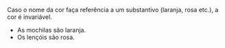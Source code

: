 Caso o nome da cor faça referência a um substantivo (laranja, rosa etc.), a cor é invariável.

- As mochilas são laranja.
- Os lençóis são rosa.